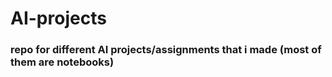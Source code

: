 # AI-projects

### repo for different AI projects/assignments that i made (most of them are notebooks)
